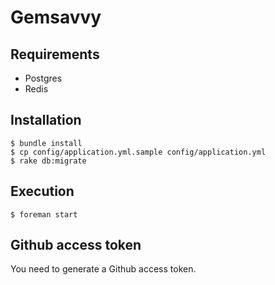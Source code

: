 # Gemsavvy

## Requirements

* Postgres
* Redis

## Installation

```
$ bundle install
$ cp config/application.yml.sample config/application.yml
$ rake db:migrate
```

## Execution

```
$ foreman start
```

## Github access token

You need to generate a Github access token.
